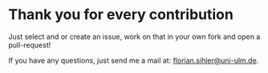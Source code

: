 # Thank you for every contribution

Just select and or create an issue, work on that in your own fork and open a pull-request!

If you have any questions, just send me a mail at: <florian.sihler@uni-ulm.de>.
